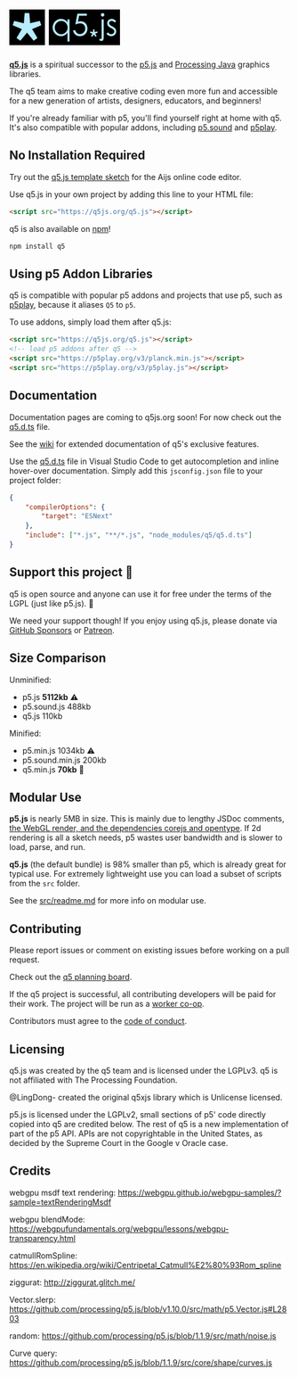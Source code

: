 # <img src="q5js_logo.webp" height="64"> <img src="q5js_brand.webp" height="64">

[**q5.js**](https://q5js.org) is a spiritual successor to the [p5.js][] and [Processing Java][] graphics libraries.

The q5 team aims to make creative coding even more fun and accessible for a new generation of artists, designers, educators, and beginners!

If you're already familiar with p5, you'll find yourself right at home with q5. It's also compatible with popular addons, including [p5.sound][] and [p5play][].

## No Installation Required

Try out the [q5.js template sketch](https://aijs.io/editor?user=quinton-ashley&project=logoSpin) for the Aijs online code editor.

Use q5.js in your own project by adding this line to your HTML file:

```html
<script src="https://q5js.org/q5.js"></script>
```

q5 is also available on [npm](https://www.npmjs.com/package/q5)!

```bash
npm install q5
```

## Using p5 Addon Libraries

q5 is compatible with popular p5 addons and projects that use p5, such as [p5play][], because it aliases `Q5` to `p5`.

To use addons, simply load them after q5.js:

```html
<script src="https://q5js.org/q5.js"></script>
<!-- load p5 addons after q5 -->
<script src="https://p5play.org/v3/planck.min.js"></script>
<script src="https://p5play.org/v3/p5play.js"></script>
```

## Documentation

Documentation pages are coming to q5js.org soon! For now check out the [q5.d.ts](q5.d.ts) file.

See the [wiki](https://github.com/q5js/q5.js/wiki) for extended documentation of q5's exclusive features.

Use the [q5.d.ts](q5.d.ts) file in Visual Studio Code to get autocompletion and inline hover-over documentation. Simply add this `jsconfig.json` file to your project folder:

```json
{
	"compilerOptions": {
		"target": "ESNext"
	},
	"include": ["*.js", "**/*.js", "node_modules/q5/q5.d.ts"]
}
```

## Support this project 🤝

q5 is open source and anyone can use it for free under the terms of the LGPL (just like p5.js). 🎉

We need your support though! If you enjoy using q5.js, please donate via [GitHub Sponsors](https://github.com/sponsors/quinton-ashley) or [Patreon](https://www.patreon.com/p5play).

## Size Comparison

Unminified:

- p5.js **5112kb** ⚠️
- p5.sound.js 488kb
- q5.js 110kb

Minified:

- p5.min.js 1034kb ⚠️
- p5.sound.min.js 200kb
- q5.min.js **70kb** 🎉

## Modular Use

**p5.js** is nearly 5MB in size. This is mainly due to lengthy JSDoc comments, [the WebGL render, and the dependencies corejs and opentype](https://github.com/processing/p5.js/issues/6776#issuecomment-1918238317). If 2d rendering is all a sketch needs, p5 wastes user bandwidth and is slower to load, parse, and run.

**q5.js** (the default bundle) is 98% smaller than p5, which is already great for typical use. For extremely lightweight use you can load a subset of scripts from the `src` folder.

See the [src/readme.md](src/readme.md) for more info on modular use.

## Contributing

Please report issues or comment on existing issues before working on a pull request.

Check out the [q5 planning board](https://github.com/orgs/q5js/projects/1/views/1).

If the q5 project is successful, all contributing developers will be paid for their work. The project will be run as a [worker co-op](https://en.wikipedia.org/wiki/Worker_cooperative).

Contributors must agree to the [code of conduct](CODE_OF_CONDUCT.md).

## Licensing

q5.js was created by the q5 team and is licensed under the LGPLv3. q5 is not affiliated with The Processing Foundation.

@LingDong- created the original q5xjs library which is Unlicense licensed.

p5.js is licensed under the LGPLv2, small sections of p5' code directly copied into q5 are credited below. The rest of q5 is a new implementation of part of the p5 API. APIs are not copyrightable in the United States, as decided by the Supreme Court in the Google v Oracle case.

## Credits

webgpu msdf text rendering:
https://webgpu.github.io/webgpu-samples/?sample=textRenderingMsdf

webgpu blendMode:
https://webgpufundamentals.org/webgpu/lessons/webgpu-transparency.html

catmullRomSpline:
https://en.wikipedia.org/wiki/Centripetal_Catmull%E2%80%93Rom_spline

ziggurat:
http://ziggurat.glitch.me/

Vector.slerp:
https://github.com/processing/p5.js/blob/v1.10.0/src/math/p5.Vector.js#L2803

random:
https://github.com/processing/p5.js/blob/1.1.9/src/math/noise.js

Curve query:
https://github.com/processing/p5.js/blob/1.1.9/src/core/shape/curves.js

[p5]: https://p5js.org
[p5.js]: https://p5js.org
[Processing Java]: https://processing.org
[p5.sound]: https://archive.p5js.org/reference/#/libraries/p5.sound
[p5play]: https://p5play.org
